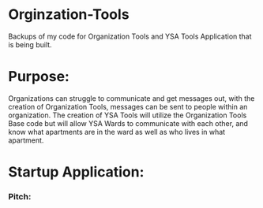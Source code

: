 # Orginzation-Tools
Backups of my code for Organization Tools and YSA Tools Application that is being built.
# Purpose:
Organizations can struggle to communicate and get messages out, with the creation of Organization Tools, messages can be sent to people within an organization.
The creation of YSA Tools will utilize the Organization Tools Base code but will allow YSA Wards to communicate with each other, and know what apartments are in the ward as well as who lives in what apartment.

# Startup Application:
### Pitch:
